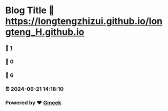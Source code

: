 # Blog Title :link: https://longtengzhizui.github.io/longteng_H.github.io 
### :page_facing_up: [1](https://longtengzhizui.github.io/longteng_H.github.io/tag.html) 
### :speech_balloon: 0 
### :hibiscus: 6 
### :alarm_clock: 2024-06-21 14:18:10 
### Powered by :heart: [Gmeek](https://github.com/Meekdai/Gmeek)
